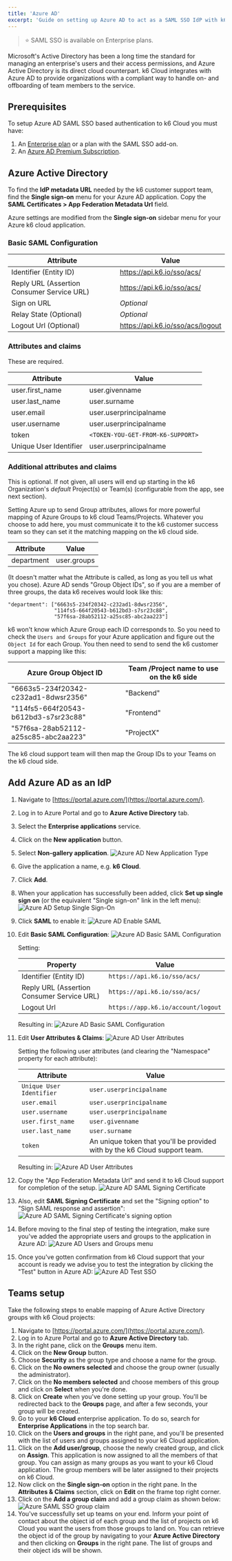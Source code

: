 ```yaml
---
title: 'Azure AD'
excerpt: 'Guide on setting up Azure AD to act as a SAML SSO IdP with k6 Cloud'
---
```


> ⭐️ SAML SSO is available on Enterprise plans.

Microsoft's Active Directory has been a long time the standard for managing an enterprise's users and their access permissions, and Azure Active Directory is its direct cloud counterpart. k6 Cloud integrates with Azure AD to provide organizations with a compliant way to handle on- and offboarding of team members to the service.

## Prerequisites

To setup Azure AD SAML SSO based authentication to k6 Cloud you must have:

1. An [Enterprise plan](https://k6.io/pricing) or a plan with the SAML SSO add-on.
2. An [Azure AD Premium Subscription](https://azure.microsoft.com/en-us/pricing/details/active-directory/).

## Azure Active Directory

To find the **IdP metadata URL** needed by the k6 customer support team, find the **Single sign-on** menu for your Azure AD application. Copy the **SAML Certificates > App Federation Metadata Url** field.

Azure settings are modified from the **Single sign-on** sidebar menu for your Azure k6 cloud application.

### Basic SAML Configuration

| Attribute   | Value |
| ----------------------------| ----------- |
| Identifier (Entity ID) | https://api.k6.io/sso/acs/ |
| Reply URL (Assertion Consumer Service URL) | https://api.k6.io/sso/acs/ |
| Sign on URL | _Optional_ |
| Relay State (Optional) | _Optional_ |
| Logout Url (Optional) | https://api.k6.io/sso/acs/logout |

### Attributes and claims

These are required.

<!-- vale off -->

| Attribute | Value |
| ----------| ------|
| user.first_name | user.givenname |
| user.last_name | user.surname |
| user.email | user.userprincipalname |
| user.username | user.userprincipalname |
| token | `<TOKEN-YOU-GET-FROM-K6-SUPPORT>` |
| Unique User Identifier | user.userprincipalname |

<!-- vale on -->

### Additional attributes and claims

This is optional. If not given, all users will end up starting in the k6 Organization's _default_ Project(s) or Team(s) (configurable from the app, see next section).

Setting Azure up to send Group attributes, allows for more powerful mapping of Azure Groups to k6 cloud Teams/Projects. Whatever you choose to add here, you must communicate it to the k6 customer success team so they can set it the matching mapping on the k6 cloud side.

| Attribute | Value  |
| --------- | ------ |
| department | user.groups |

(It doesn't matter what the Attribute is called, as long as you tell us what you chose). Azure AD sends "Group Object IDs", so if you are a member of three groups, the data k6 receives would look like this:

    "department": ["6663s5-234f20342-c232ad1-8dwsr2356",
                   "114fs5-664f20543-b612bd3-s7sr23c88",
                   "57f6sa-28ab52112-a25sc85-abc2aa223"]

k6 won't know which Azure Group each ID corresponds to. So you need to check the `Users and Groups` for your Azure application and figure out the  `Object Id` for each Group. You then need to send to send the k6 customer support a mapping like this:

| Azure Group Object ID | Team /Project name to use on the k6 side|
| --------------- | ----------------------------------- |
| "6663s5-234f20342-c232ad1-8dwsr2356" | "Backend" |
| "114fs5-664f20543-b612bd3-s7sr23c88" | "Frontend" |
| "57f6sa-28ab52112-a25sc85-abc2aa223" | "ProjectX" |


The k6 cloud support team will then map the Group IDs to your Teams on the k6 cloud side.

## Add Azure AD as an IdP

1. Navigate to [https://portal.azure.com/](https://portal.azure.com/).
2. Log in to Azure Portal and go to **Azure Active Directory** tab.
3. Select the **Enterprise applications** service.
4. Click on the **New application** button.
5. Select **Non-gallery application**.
    ![Azure AD New Application Type](images/01-Azure-AD/azure-ad-new-application-type.png)
6. Give the application a name, e.g. **k6 Cloud**.
7. Click **Add**.
8. When your application has successfully been added, click **Set up single sign on** (or the equivalent "Single sign-on" link in the left menu):
    ![Azure AD Setup Single Sign-On](images/01-Azure-AD/azure-ad-setup-single-sign-on.png)
9. Click **SAML** to enable it:
    ![Azure AD Enable SAML](images/01-Azure-AD/azure-ad-enable-saml.png)
10. Edit **Basic SAML Configuration**:
    ![Azure AD Basic SAML Configuration](images/01-Azure-AD/azure-ad-setup-basic-config.png)

    Setting:

    | Property                                   | Value                              |
    | ------------------------------------------ | ---------------------------------- |
    | Identifier (Entity ID)                     | `https://api.k6.io/sso/acs/`       |
    | Reply URL (Assertion Consumer Service URL) | `https://api.k6.io/sso/acs/`       |
    | Logout Url                                 | `https://app.k6.io/account/logout` |

    Resulting in:
    ![Azure AD Basic SAML Configuration](images/01-Azure-AD/azure-ad-setup-basic-config2.png)

11. Edit **User Attributes & Claims**:
    ![Azure AD User Attributes](images/01-Azure-AD/azure-ad-setup-user-attributes.png)

    Setting the following user attributes (and clearing the "Namespace" property for each attribute):

    | Attribute                | Value                                                                      |
    | ------------------------ | -------------------------------------------------------------------------- |
    | `Unique User Identifier` | `user.userprincipalname`                                                   |
    | `user.email`             | `user.userprincipalname`                                                   |
    | `user.username`          | `user.userprincipalname`                                                   |
    | `user.first_name`        | `user.givenname`                                                           |
    | `user.last_name`         | `user.surname`                                                             |
    | `token`                  | An unique token that you'll be provided with by the k6 Cloud support team. |

    Resulting in:
    ![Azure AD User Attributes](images/01-Azure-AD/azure-ad-setup-user-attributes2.png)

12. Copy the "App Federation Metadata Url" and send it to k6 Cloud support for completion of the setup.
    ![Azure AD SAML Signing Certificate](images/01-Azure-AD/azure-ad-setup-saml-signing-cert.png)
13. Also, edit **SAML Signing Certificate** and set the "Signing option" to "Sign SAML response and assertion":
    ![Azure AD SAML Signing Certificate's signing option](images/01-Azure-AD/azure-ad-signing-option.png)
14. Before moving to the final step of testing the integration, make sure you've added the appropriate users and groups to the application in Azure AD:
    ![Azure AD Users and Groups menu](images/01-Azure-AD/azure-ad-users-groups-menu.png)
15. Once you've gotten confirmation from k6 Cloud support that your account is ready we advise you to test the integration by clicking the "Test" button in Azure AD:
    ![Azure AD Test SSO](images/01-Azure-AD/azure-ad-test-sso.png)

## Teams setup

Take the following steps to enable mapping of Azure Active Directory groups with k6 Cloud projects:

1. Navigate to [https://portal.azure.com/](https://portal.azure.com/).
2. Log in to Azure Portal and go to **Azure Active Directory** tab.
3. In the right pane, click on the **Groups** menu item.
4. Click on the **New Group** button.
5. Choose **Security** as the group type and choose a name for the group.
6. Click on the **No owners selected** and choose the group owner (usually the administrator).
7. Click on the **No members selected** and choose members of this group and click on **Select** when you're done.
8. Click on **Create** when you've done setting up your group. You'll be redirected back to the **Groups** page, and after a few seconds, your group will be created.
9. Go to your **k6 Cloud** enterprise application. To do so, search for **Enterprise Applications** in the top search bar.
10. Click on the **Users and groups** in the right pane, and you'll be presented with the list of users and groups assigned to your k6 Cloud application.
11. Click on the **Add user/group**, choose the newly created group, and click on **Assign**. This application is now assigned to all the members of that group. You can assign as many groups as you want to your k6 Cloud application. The group members will be later assigned to their projects on k6 Cloud.
12. Now click on the **Single sign-on** option in the right pane. In the  **Attributes & Claims** section, click on **Edit** on the frame top right corner.
13. Click on the **Add a group claim** and add a group claim as shown below:
    ![Azure SAML SSO group claim](images/01-Azure-AD/azure-group-claim.png)
14. You've successfully set up teams on your end. Inform your point of contact about the object id of each group and the list of projects on k6 Cloud you want the users from those groups to land on. You can retrieve the object id of the group by navigating to your **Azure Active Directory** and then clicking on **Groups** in the right pane. The list of groups and their object ids will be shown.
